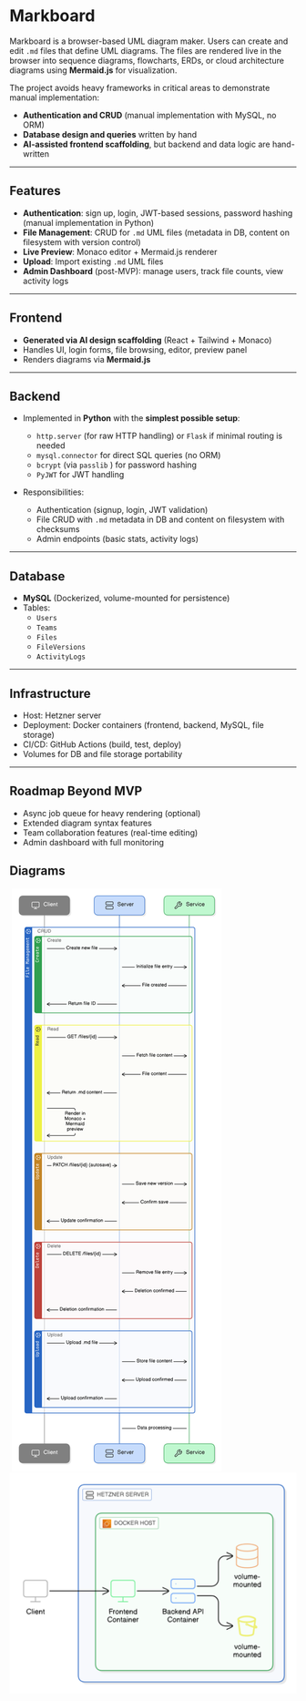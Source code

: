 # Markboard
Markboard is a browser-based UML diagram maker. Users can create and edit `.md` files that define UML diagrams. The files are rendered live in the browser into sequence diagrams, flowcharts, ERDs, or cloud architecture diagrams using **Mermaid.js** for visualization. 

The project avoids heavy frameworks in critical areas to demonstrate manual implementation: 

- **Authentication and CRUD** (manual implementation with MySQL, no ORM) 
- **Database design and queries** written by hand 
- **AI-assisted frontend scaffolding**, but backend and data logic are hand-written
---

## Features
- **Authentication**: sign up, login, JWT-based sessions, password hashing (manual implementation in Python) 
- **File Management**: CRUD for `.md` UML files (metadata in DB, content on filesystem with version control) 
- **Live Preview**: Monaco editor + Mermaid.js renderer 
- **Upload**: Import existing `.md`  UML files 
- **Admin Dashboard** (post-MVP): manage users, track file counts, view activity logs
---

## Frontend
- **Generated via AI design scaffolding** (React + Tailwind + Monaco) 
- Handles UI, login forms, file browsing, editor, preview panel 
- Renders diagrams via **Mermaid.js**
---

## Backend
- Implemented in **Python** with the **simplest possible setup**: 
    - `http.server`  (for raw HTTP handling) or `Flask`  if minimal routing is needed 
    - `mysql.connector`  for direct SQL queries (no ORM) 
    - `bcrypt`  (via `passlib` ) for password hashing 
    - `PyJWT`  for JWT handling

- Responsibilities: 
    - Authentication (signup, login, JWT validation) 
    - File CRUD with `.md` metadata in DB and content on filesystem with checksums 
    - Admin endpoints (basic stats, activity logs)

---

## Database
- **MySQL** (Dockerized, volume-mounted for persistence) 
- Tables: 
    - `Users`  
    - `Teams`  
    - `Files`  
    - `FileVersions`  
    - `ActivityLogs` 

---

## Infrastructure
- Host: Hetzner server 
- Deployment: Docker containers (frontend, backend, MySQL, file storage) 
- CI/CD: GitHub Actions (build, test, deploy) 
- Volumes for DB and file storage portability
---

## Roadmap Beyond MVP
- Async job queue for heavy rendering (optional) 
- Extended diagram syntax features 
- Team collaboration features (real-time editing) 
- Admin dashboard with full monitoring



<!-- eraser-additional-content -->
## Diagrams
<!-- eraser-additional-files -->
<a href="/README-Database-1.eraserdiagram" data-element-id="QPf3Mtb0fC7U6seMayn-c"><img src="undefined" alt="" data-element-id="QPf3Mtb0fC7U6seMayn-c" /></a>
<a href="/README-CRUD-2.eraserdiagram" data-element-id="xMeEzWbIFAQq4dsKm8Lok"><img src="/.eraser/kfgCuF5uvfbXwHaIkYch___5kSoH9X6LrZJ6O4fyzbtABpyuCi2___---diagram----c2542370ecfdbdc8c73677f7d79d9d89-CRUD.png" alt="" data-element-id="xMeEzWbIFAQq4dsKm8Lok" /></a>
<a href="/README-Security-3.eraserdiagram" data-element-id="oXTHx5Uzyu7ElmYtgwYA2"><img src="undefined" alt="" data-element-id="oXTHx5Uzyu7ElmYtgwYA2" /></a>
<a href="/README-cloud-architecture-4.eraserdiagram" data-element-id="9g-6u7YBR_MSd3OKU0iRR"><img src="/.eraser/kfgCuF5uvfbXwHaIkYch___5kSoH9X6LrZJ6O4fyzbtABpyuCi2___---diagram----9435ccd805614e63cabfa4b1fe81095b.png" alt="" data-element-id="9g-6u7YBR_MSd3OKU0iRR" /></a>
<!-- end-eraser-additional-files -->
<!-- end-eraser-additional-content -->
<!--- Eraser file: https://app.eraser.io/workspace/kfgCuF5uvfbXwHaIkYch --->